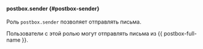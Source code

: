 #### postbox.sender {#postbox-sender}

Роль `postbox.sender` позволяет отправлять письма.

Пользователи с этой ролью могут отправлять письма из {{ postbox-full-name }}.
